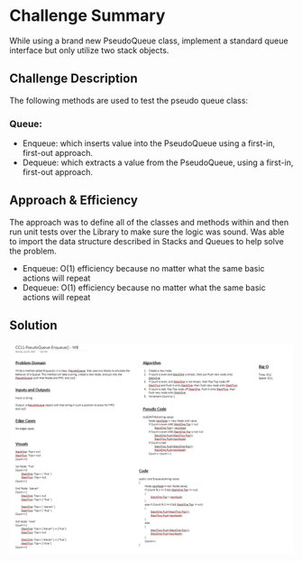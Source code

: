 # Challenge Summary
While using a brand new PseudoQueue class, implement a standard queue interface but only utilize two stack objects.

## Challenge Description
The following methods are used to test the pseudo queue class:

### Queue:
- Enqueue: which inserts value into the PseudoQueue using a first-in, first-out approach.
- Dequeue: which extracts a value from the PseudoQueue, using a first-in, first-out approach.

## Approach & Efficiency
The approach was to define all of the classes and methods within and then run unit tests over the Library to make sure the logic was sound. Was able to import the data structure described in Stacks and Queues to help solve the problem.

- Enqueue: O(1) efficiency because no matter what the same basic actions will repeat
- Dequeue: O(1) efficiency because no matter what the same basic actions will repeat

## Solution
![Whiteboard Code Challenge 11](assets/WB-code-challenge-11.png)